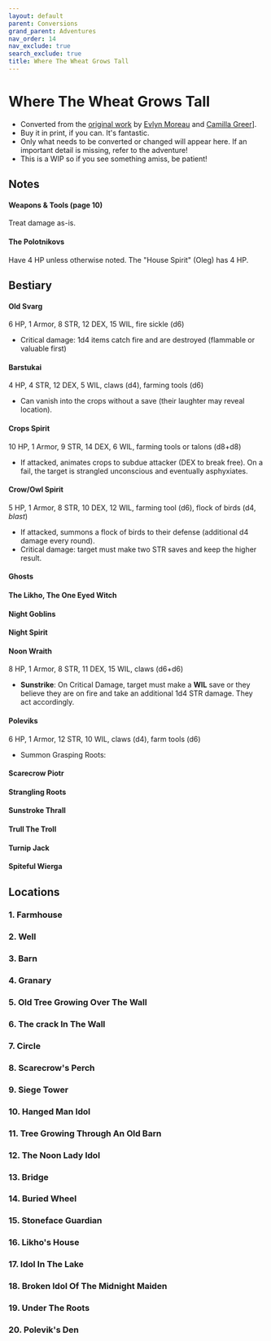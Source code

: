 ```yaml
---
layout: default
parent: Conversions
grand_parent: Adventures
nav_order: 14
nav_exclude: true
search_exclude: true
title: Where The Wheat Grows Tall
---
```


# Where The Wheat Grows Tall

- Converted from the [original work](https://www.exaltedfuneral.com/products/where-the-wheat-grows-tall-pdf) by [Evlyn Moreau](http://chaudronchromatique.blogspot.com/) and [Camilla Greer](https://greerrrr.itch.io/)].
- Buy it in print, if you can. It's fantastic.
- Only what needs to be converted or changed will appear here. If an important detail is missing, refer to the adventure!
- This is a WIP so if you see something amiss, be patient!

## Notes
#### Weapons & Tools (page 10)
Treat damage as-is.  

#### The Polotnikovs
Have 4 HP unless otherwise noted. The "House Spirit" (Oleg) has 4 HP.

## Bestiary
#### Old Svarg
6 HP, 1 Armor, 8 STR, 12 DEX, 15 WIL, fire sickle (d6)
- Critical damage: 1d4 items catch fire and are destroyed (flammable or valuable first)

#### Barstukai
4 HP, 4 STR, 12 DEX, 5 WIL, claws (d4), farming tools (d6)
- Can vanish into the crops without a save (their laughter may reveal location).

#### Crops Spirit
10 HP, 1 Armor, 9 STR, 14 DEX, 6 WIL, farming tools or talons (d8+d8)
- If attacked, animates crops to subdue attacker (DEX to break free). On a fail, the target is strangled unconscious and eventually asphyxiates.

#### Crow/Owl Spirit
5 HP, 1 Armor, 8 STR, 10 DEX, 12 WIL, farming tool (d6), flock of birds (d4, _blast_)
- If attacked, summons a flock of birds to their defense (additional d4 damage every round).
- Critical damage: target must make two STR saves and keep the higher result.

#### Ghosts

#### The Likho, The One Eyed Witch

#### Night Goblins

#### Night Spirit

#### Noon Wraith
8 HP, 1 Armor, 8 STR, 11 DEX, 15 WIL, claws (d6+d6)
- **Sunstrike**: On Critical Damage, target must make a **WIL** save or they believe they are on fire and take an additional 1d4 STR damage. They act accordingly.

#### Poleviks
6 HP, 1 Armor, 12 STR, 10 WIL, claws (d4), farm tools (d6)
- Summon Grasping Roots:

#### Scarecrow Piotr

#### Strangling Roots

#### Sunstroke Thrall

#### Trull The Troll

#### Turnip Jack

#### Spiteful Wierga

## Locations
### 1. Farmhouse
### 2. Well
### 3. Barn
### 4. Granary
### 5. Old Tree Growing Over The Wall
### 6. The crack In The Wall
### 7. Circle
### 8. Scarecrow's Perch
### 9. Siege Tower
### 10. Hanged Man Idol
### 11. Tree Growing Through An Old Barn
### 12. The Noon Lady Idol
### 13. Bridge
### 14. Buried Wheel
### 15. Stoneface Guardian
### 16. Likho's House
### 17. Idol In The Lake
### 18. Broken Idol Of The Midnight Maiden
### 19. Under The Roots
### 20. Polevik's Den
